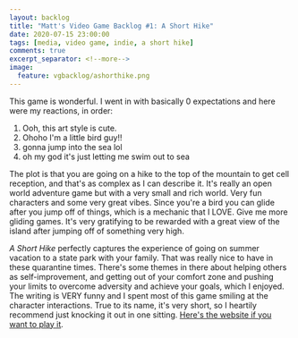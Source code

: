 ```yaml
---
layout: backlog
title: "Matt's Video Game Backlog #1: A Short Hike"
date: 2020-07-15 23:00:00
tags: [media, video game, indie, a short hike]
comments: true
excerpt_separator: <!--more-->
image:
  feature: vgbacklog/ashorthike.png
---
```


This game is wonderful. I went in with basically 0 expectations and here were my reactions, in order:

1. Ooh, this art style is cute.
2. Ohoho I'm a little bird guy!!
3. gonna jump into the sea lol
4. oh my god it's just letting me swim out to sea

The plot is that you are going on a hike to the top of the mountain to get cell reception, and that's as complex as I can describe it. It's really an open world adventure game but with a very small and rich world. Very fun characters and some very great vibes. Since you're a bird you can glide after you jump off of things, which is a mechanic that I LOVE. Give me more gliding games. It's very gratifying to be rewarded with a great view of the island after jumping off of something very high.

_A Short Hike_ perfectly captures the experience of going on summer vacation to a state park with your family. That was really nice to have in these quarantine times. There's some themes in there about helping others as self-improvement, and getting out of your comfort zone and pushing your limits to overcome adversity and achieve your goals, which I enjoyed. The writing is VERY funny and I spent most of this game smiling at the character interactions. True to its name, it's very short, so I heartily recommend just knocking it out in one sitting. [Here's the website if you want to play it](http://ashorthike.com/).
